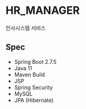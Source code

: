 # HR_MANAGER
인사시스템 서비스

## Spec
- Spring Boot 2.7.5
- Java 11
- Maven Build
- JSP
- Spring Security
- MySQL
- JPA (Hibernate)

